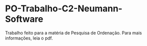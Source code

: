 # PO-Trabalho-C2-Neumann-Software
Trabalho feito para a matéria de Pesquisa de Ordenação.
Para mais informações, leia o pdf.
